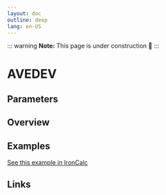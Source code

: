 ```yaml
---
layout: doc
outline: deep
lang: en-US
---
```


::: warning
**Note:** This page is under construction 🚧
:::

# AVEDEV

## Parameters

## Overview

## Examples

[See this example in IronCalc](https://app.ironcalc.com/?filename=avedev)

## Links